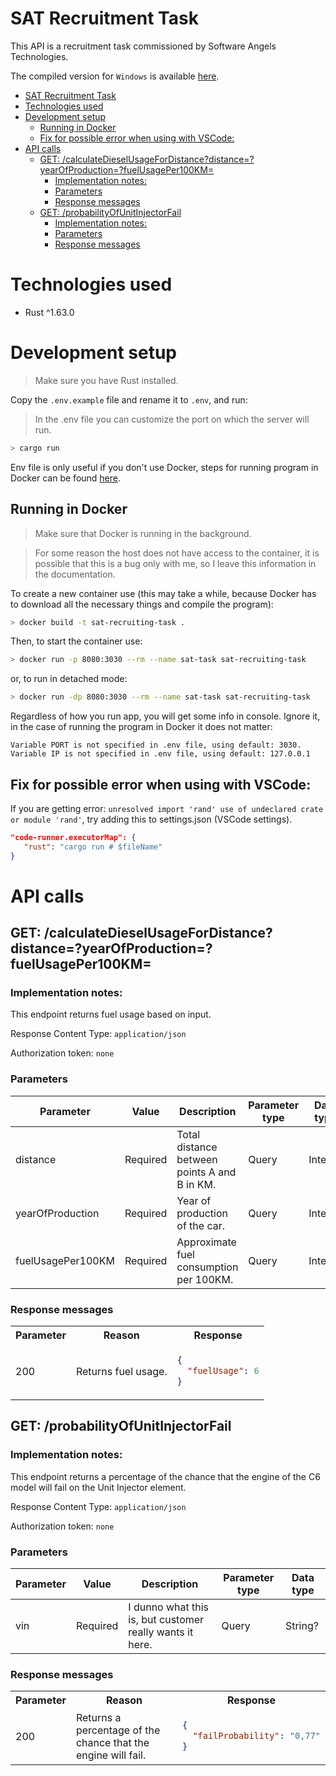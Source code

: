 # SAT Recruitment Task

This API is a recruitment task commissioned by Software Angels Technologies.

The compiled version for `Windows` is available [here](#).

- [SAT Recruitment Task](#sat-recruitment-task)
- [Technologies used](#technologies-used)
- [Development setup](#development-setup)
  - [Running in Docker](#running-in-docker)
  - [Fix for possible error when using with VSCode:](#fix-for-possible-error-when-using-with-vscode)
- [API calls](#api-calls)
  - [GET: /calculateDieselUsageForDistance?distance=?yearOfProduction=?fuelUsagePer100KM=](#get-calculatedieselusagefordistancedistanceyearofproductionfuelusageper100km)
    - [Implementation notes:](#implementation-notes)
    - [Parameters](#parameters)
    - [Response messages](#response-messages)
  - [GET: /probabilityOfUnitInjectorFail](#get-probabilityofunitinjectorfail)
    - [Implementation notes:](#implementation-notes-1)
    - [Parameters](#parameters-1)
    - [Response messages](#response-messages-1)

# Technologies used

- Rust ^1.63.0

# Development setup

> Make sure you have Rust installed.

Copy the `.env.example` file and rename it to `.env`, and run:

> In the .env file you can customize the port on which the server will run.

```sh
> cargo run
```

Env file is only useful if you don't use Docker, steps for running program in Docker can be found [here](#running-in-docker).

## Running in Docker

> Make sure that Docker is running in the background.

> For some reason the host does not have access to the container, it is possible that this is a bug only with me, so I leave this information in the documentation.

To create a new container use (this may take a while, because Docker has to download all the necessary things and compile the program):

```sh
> docker build -t sat-recruiting-task .
```

Then, to start the container use:

```sh
> docker run -p 8080:3030 --rm --name sat-task sat-recruiting-task
```

or, to run in detached mode:

```sh
> docker run -dp 8080:3030 --rm --name sat-task sat-recruiting-task
```

Regardless of how you run app, you will get some info in console. Ignore it, in the case of running the program in Docker it does not matter:

```text
Variable PORT is not specified in .env file, using default: 3030.
Variable IP is not specified in .env file, using default: 127.0.0.1
```

## Fix for possible error when using with VSCode:

If you are getting error: `unresolved import 'rand' use of undeclared crate or module 'rand'`, try adding this to settings.json (VSCode settings).

```json
"code-runner.executorMap": {
   "rust": "cargo run # $fileName"
}
```

# API calls

## GET: /calculateDieselUsageForDistance?distance=?yearOfProduction=?fuelUsagePer100KM=

### Implementation notes:

This endpoint returns fuel usage based on input.

Response Content Type: `application/json`

Authorization token: `none`

### Parameters

| Parameter         | Value    | Description                                  | Parameter type | Data type |
| ----------------- | -------- | -------------------------------------------- | -------------- | --------- |
| distance          | Required | Total distance between points A and B in KM. | Query          | Integer   |
| yearOfProduction  | Required | Year of production of the car.               | Query          | Integer   |
| fuelUsagePer100KM | Required | Approximate fuel consumption per 100KM.      | Query          | Integer   |

### Response messages

<table>

<tr>
    <th>Parameter</th>
    <th>Reason</th>
    <th>Response</th>
</tr>

<tr>
<td>200</td>
<td>Returns fuel usage.</td>
<td>

```json
{
  "fuelUsage": 6
}
```

</td>
</tr>

</table>

## GET: /probabilityOfUnitInjectorFail

### Implementation notes:

This endpoint returns a percentage of the chance that the engine of the C6 model will fail on the Unit Injector element.

Response Content Type: `application/json`

Authorization token: `none`

### Parameters

| Parameter | Value    | Description                                              | Parameter type | Data type |
| --------- | -------- | -------------------------------------------------------- | -------------- | --------- |
| vin       | Required | I dunno what this is, but customer really wants it here. | Query          | String?   |

### Response messages

<table>

<tr>
    <th>Parameter</th>
    <th>Reason</th>
    <th>Response</th>
</tr>

<tr>
<td>200</td>
<td>Returns a percentage of the chance that the engine will fail.</td>
<td>

```json
{
  "failProbability": "0,77"
}
```

</td>
</tr>

</table>
